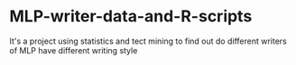 # MLP-writer-data-and-R-scripts
It's a project using statistics and tect mining to find out do different writers of MLP have different writing style
